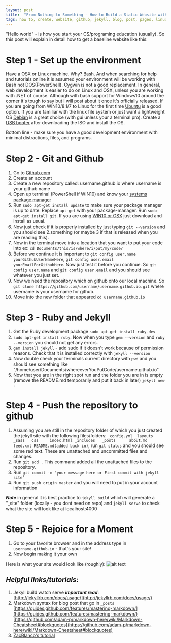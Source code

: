 ```yaml
---
layout: post
title:  "From Nothing to Something - How to Build a Static Website with Github and Jekyll"
tags: how to, create, website, github, jekyll, blog, post, pages, linux, windows, osx, tutorial
---
```

"Hello world" - is how you start your CS/programing education (usually). So this post will explain in detail how to get a baseline website like this:

# Step 1 - Set up the environment
Have a OSX or Linux machine. Why? Bash. And when searching for help and tutorials online it is assumed your environment will be working with Bash not DOS(PowerShell). Cygwin is not a good replacement. In general, web development is easier to do on Linux and OSX, unless you are working with .NET of course. Although with bash support for Windows10 around the corner it's tough to say but I will post about it once it's officially released. If you are going from WIN10/8.1/7 to Linux for the first time [Ubuntu](http://www.ubuntu.com/download/desktop) is a good option. If you are familiar with the linux file system or just want a lightweight OS [Debian](https://www.debian.org/CD/live/) is a great choice (with gui unless your a terminal pro). Create a [USB booter](http://www.pendrivelinux.com/universal-usb-installer-easy-as-1-2-3/) after downloading the ISO and install the OS.

Bottom line - make sure you have a good development environment with minimal distractions, files, and programs.

# Step 2 - Git and Github
1. Go to [Github.com](http://github.com)
2. Create an account
3. Create a new repository called: username.github.io where username is your github name
4. Open up terminal (PowerShell if WIN10) and know your [systems package manager](http://distrowatch.com/dwres.php?resource=package-management)
5. Run ```sudo apt-get install update``` to make sure your package manager is up to date. Replace ```apt-get``` with your package-manager. Run ```sudo apt-get install git```. If you are using [WIN10 or OSX](https://git-scm.com/book/en/v2/Getting-Started-Installing-Git) just download and install as usual.
6. Now just check if it is properly installed by just typing ```git --version``` and you should see 2.something (or maybe 3 if that is released when you are reading this).
7. Now in the terminal move into a location that you want to put your code into ex: ```cd Documents/this/is/where/i/put/my/code/```
8. Before we continue it is important to ```git config user.name yourGithubUserNameHere```, ```git config user.email yourEmailForGithubHere```. Now just test it before you continue. So ```git config user.name``` and ```git config user.email``` and you should see whatever you just set.
9. Now we need the repository which on github onto our local machine. So ```git clone https://github.com/username/username.github.io.git``` where username is your username for github.
10. Move into the new folder that appeared ```cd username.github.io```

# Step 3 - Ruby and Jekyll
1. Get the Ruby development package ```sudo apt-get install ruby-dev```
2. ```sudo apt-get install ruby```. Now when you type ```gem --version``` and ```ruby --version``` you should not get any errors.
3. ```gem install jekyll``` - add sudo if it doesn't work because of permission reasons. Check that it is installed correctly with ```jekyll --version```
4. Now double check your terminals current directory with ```pwd``` and you should see something like "/home/user/Documents/whereeverYouPutCode/username.github.io"
5. Now that you are in the right spot run and the folder you are in is empty (remove the README.md temporarily and put it back in later) ```jekyll new .```

# Step 4 - Push the repository to github
1. Assuming you are still in the repository folder of which you just created the jekyll site with the following files/folders: ```_config.yml _layouts    _sass   css     index.html
_includes   _posts      about.md    feed.xml README.md(added back in)```, run ```git status``` and you should see some red text. These are unattached and uncommitted files and changes.
2. Run ```git add .``` This command added all the unattached files to the repository.
3. Run ```git commit -m "your message here or First commit with jekyll site"```
4. Run ```git push origin master``` and you will need to put in your account information

***Note*** in general it is best practice to ```jekyll build``` which will generate a "\_site" folder (locally - you dont need on repo) and ```jekyll serve``` to check what the site will look like at localhost:4000

# Step 5 - Rejoice for a Moment
1. Go to your favorite browser and in the address type in ```username.github.io``` - that's your site!
2. Now begin making it your own

Here is what your site would look like (roughly):
![alt text](https://btruer.github.io/images/Jekyll.png)



## _Helpful links/tutorials:_

  1. Jekyll build watch serve ***important read***: [http://jekyllrb.com/docs/usage/](http://jekyllrb.com/docs/usage/)
  2. Markdown syntax for blog post that go in ```_posts``` [https://guides.github.com/features/mastering-markdown/](https://guides.github.com/features/mastering-markdown/)   [https://github.com/adam-p/markdown-here/wiki/Markdown-Cheatsheet#blockquotes](https://github.com/adam-p/markdown-here/wiki/Markdown-Cheatsheet#blockquotes)
  3. [ZacBlanco's tutorial](http://blanco.io/blog/jekyll/building-a-site-with-jekyll)
